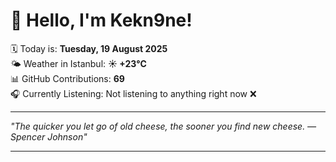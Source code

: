 # 👋 Hello, I'm Kekn9ne!

🗓️ Today is: **Tuesday, 19 August 2025**  
🌤️ Weather in Istanbul: **☀️   +23°C**  
📊 GitHub Contributions: **69**  
🎧 Currently Listening: Not listening to anything right now ❌

---

_"The quicker you let go of old cheese, the sooner you find new cheese. — *Spencer Johnson*"_

---
